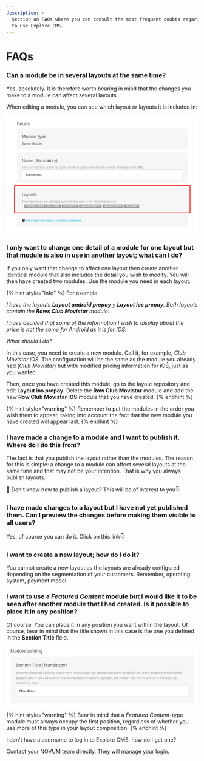 ```yaml
---
description: >-
  Section on FAQs where you can consult the most frequent doubts regarding how
  to use Explore CMS.
---
```


# FAQs

### Can a module be in several layouts at the same time?

Yes, absolutely. It is therefore worth bearing in mind that the changes you make to a module can affect several layouts.

When editing a module, you can see which layout or layouts it is included in:

![](.gitbook/assets/image-1.png)

### I only want to change one detail of a module for one layout but that module is also in use in another layout; what can I do?

If you only want that change to affect one layout then create another identical module that also includes the detail you wish to modify. You will then have created two modules. Use the module you need in each layout.

{% hint style="info" %}
For example

_I have the layouts **Layout android prepay** y **Layout ios prepay**. Both layouts contain the **Rows Club Movistar** module:_

_I have decided that some of the information I wish to display about the price is not the same for Android as it is for iOS._

_What should I do?_

In this case, you need to create a new module. Call it, for example, _Club Movistar iOS_. The configuration will be the same as the module you already had \(_Club Movistar_\) but with modified pricing information for iOS, just as you wanted.

Then, once you have created this module, go to the layout repository and edit **Layout ios prepay**. Delete the **Row Club Movistar** module and add the new **Row Club Movistar iOS** module that you have created.
{% endhint %}

{% hint style="warning" %}
Remember to put the modules in the order you wish them to appear, taking into account the fact that the new module you have created will appear last.
{% endhint %}

### I have made a change to a module and I want to publish it. Where do I do this from?

The fact is that you publish the layout rather than the modules. The reason for this is simple: a change to a module can affect several layouts at the same time and that may not be your intention. That is why you always publish layouts.

🎯 Don't know how to publish a layout? This will be of interest to you👇

### I have made changes to a layout but I have not yet published them. Can I preview the changes before making them visible to all users?

Yes, of course you can do it. Click on this link👇

### I want to create a new layout; how do I do it?

You cannot create a new layout as the layouts are already configured depending on the segmentation of your customers. Remember, operating system, payment model.

### I want to use a _Featured Content_ module but I would like it to be seen after another module that I had created. Is it possible to place it in any position?

Of course. You can place it in any position you want within the layout. Of course, bear in mind that the title shown in this case is the one you defined in the **Section Title** field.

![](.gitbook/assets/image-45.png)

{% hint style="warning" %}
Bear in mind that a _Featured Content_-type module must always occupy the first position, regardless of whether you use more of this type in your layout composition.
{% endhint %}

I don't have a username to log in to Explore CMS, how do I get one?

Contact your NOVUM team directly. They will manage your login.

